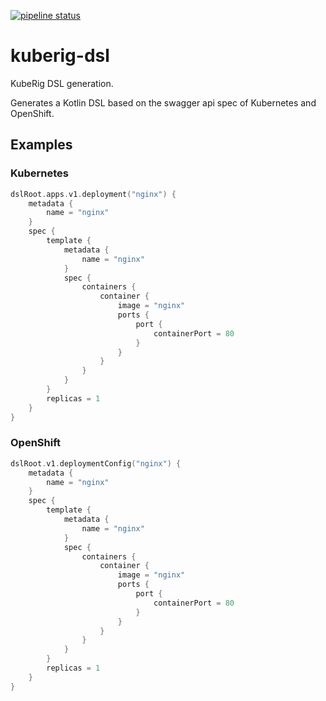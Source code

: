 [![pipeline status](https://gitlab.com/kuberig/kuberig-dsl/badges/master/pipeline.svg)](https://gitlab.com/kuberig/kuberig-dsl/pipelines)

# kuberig-dsl

KubeRig DSL generation.

Generates a Kotlin DSL based on the swagger api spec of Kubernetes and OpenShift.

## Examples

### Kubernetes

```kotlin
dslRoot.apps.v1.deployment("nginx") {
    metadata {
        name = "nginx"
    }
    spec {
        template {
            metadata {
                name = "nginx"
            }
            spec {
                containers {
                    container {
                        image = "nginx"
                        ports {
                            port {
                                containerPort = 80
                            }
                        }
                    }
                }
            }
        }
        replicas = 1
    }
}
```

### OpenShift

```kotlin
dslRoot.v1.deploymentConfig("nginx") {
    metadata {
        name = "nginx"
    }
    spec {
        template {
            metadata {
                name = "nginx"
            }
            spec {
                containers {
                    container {
                        image = "nginx"
                        ports {
                            port {
                                containerPort = 80
                            }
                        }
                    }
                }
            }
        }
        replicas = 1
    }
}
```
